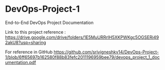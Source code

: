 # DevOps-Project-1
End-to-End DevOps Project Documentation

Link to this project reference : https://drive.google.com/drive/folders/1E5MuURRrlH5XKPWKgc5OGSERi492akU8?usp=sharing

For reference in GitHub https://github.com/srivigneshkv14/DevOps-Project-1/blob/6ff65697b162580f88b83fefc2011196959bee79/devops_project_1_documentation.pdf
